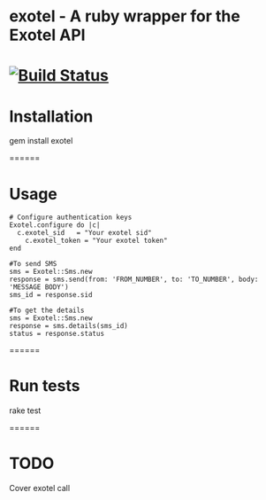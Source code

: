 # exotel - A ruby wrapper for the Exotel API
[![Build Status](https://travis-ci.org/vijendra/exotel.png?branch=master)](https://travis-ci.org/vijendra/exotel)
======
# Installation
  gem install exotel

======  
# Usage
    # Configure authentication keys
    Exotel.configure do |c|
      c.exotel_sid   = "Your exotel sid"
	    c.exotel_token = "Your exotel token"
    end
 
    #To send SMS
    sms = Exotel::Sms.new
    response = sms.send(from: 'FROM_NUMBER', to: 'TO_NUMBER', body: 'MESSAGE BODY')
    sms_id = response.sid 
    
    #To get the details
    sms = Exotel::Sms.new
    response = sms.details(sms_id)
    status = response.status
======  
# Run tests
  rake test
 
======  
# TODO
Cover exotel call
